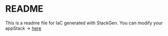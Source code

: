 # README
This is a readme file for IaC generated with StackGen.
You can modify your appStack -> [here](http://main.dev.stackgen.com/appstacks/3f27b297-894f-4812-a13b-3625b4afcfc0)
